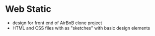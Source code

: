 # Web Static
- design for front end of AirBnB clone project
- HTML and CSS files with as "sketches" with basic design elements

